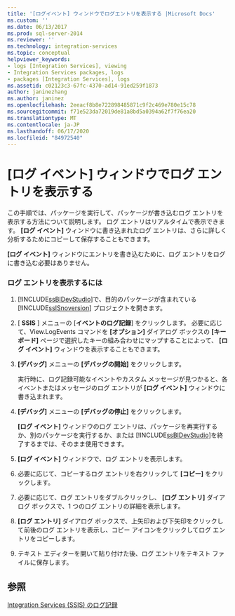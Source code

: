 ```yaml
---
title: '[ログイベント] ウィンドウでログエントリを表示する |Microsoft Docs'
ms.custom: ''
ms.date: 06/13/2017
ms.prod: sql-server-2014
ms.reviewer: ''
ms.technology: integration-services
ms.topic: conceptual
helpviewer_keywords:
- logs [Integration Services], viewing
- Integration Services packages, logs
- packages [Integration Services], logs
ms.assetid: c02123c3-67fc-4370-ad14-91ed259f1873
author: janinezhang
ms.author: janinez
ms.openlocfilehash: 2eeacf8b8e722898485871c9f2c469e780e15c78
ms.sourcegitcommit: f71e523da72019de81a8bd5a0394a62f7f76ea20
ms.translationtype: MT
ms.contentlocale: ja-JP
ms.lasthandoff: 06/17/2020
ms.locfileid: "84972540"
---
```

# <a name="view-log-entries-in-the-log-events-window"></a>[ログ イベント] ウィンドウでログ エントリを表示する
  この手順では、パッケージを実行して、パッケージが書き込むログ エントリを表示する方法について説明します。 ログ エントリはリアルタイムで表示できます。 **[ログ イベント]** ウィンドウに書き込まれたログ エントリは、さらに詳しく分析するためにコピーして保存することもできます。  
  
 **[ログ イベント]** ウィンドウにエントリを書き込むために、ログ エントリをログに書き込む必要はありません。  
  
### <a name="to-view-log-entries"></a>ログ エントリを表示するには  
  
1.  [!INCLUDE[ssBIDevStudio](../includes/ssbidevstudio-md.md)]で、目的のパッケージが含まれている [!INCLUDE[ssISnoversion](../includes/ssisnoversion-md.md)] プロジェクトを開きます。  
  
2.  [ **SSIS** ] メニューの [**イベントのログ記録**] をクリックします。 必要に応じて、View.LogEvents コマンドを **[オプション]** ダイアログ ボックスの **[キーボード]** ページで選択したキーの組み合わせにマップすることによって、 **[ログ イベント]** ウィンドウを表示することもできます。  
  
3.  **[デバッグ]** メニューの **[デバッグの開始]** をクリックします。  
  
     実行時に、ログ記録可能なイベントやカスタム メッセージが見つかると、各イベントまたはメッセージのログ エントリが **[ログ イベント]** ウィンドウに書き込まれます。  
  
4.  **[デバッグ]** メニューの **[デバッグの停止]** をクリックします。  
  
     **[ログ イベント]** ウィンドウのログ エントリは、パッケージを再実行するか、別のパッケージを実行するか、または [!INCLUDE[ssBIDevStudio](../includes/ssbidevstudio-md.md)]を終了するまでは、そのまま使用できます。  
  
5.  **[ログ イベント]** ウィンドウで、ログ エントリを表示します。  
  
6.  必要に応じて、コピーするログ エントリを右クリックして **[コピー]** をクリックします。  
  
7.  必要に応じて、ログ エントリをダブルクリックし、 **[ログ エントリ]** ダイアログ ボックスで、1 つのログ エントリの詳細を表示します。  
  
8.  **[ログ エントリ]** ダイアログ ボックスで、上矢印および下矢印をクリックして前後のログ エントリを表示し、コピー アイコンをクリックしてログ エントリをコピーします。  
  
9. テキスト エディターを開いて貼り付けた後、ログ エントリをテキスト ファイルに保存します。  
  
## <a name="see-also"></a>参照  
 [Integration Services &#40;SSIS&#41; のログ記録](performance/integration-services-ssis-logging.md)  
  
  
